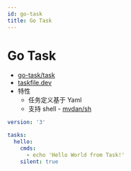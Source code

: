 ```yaml
---
id: go-task
title: Go Task
---
```


# Go Task
* [go-task/task](https://github.com/go-task/task)
* [taskfile.dev](https://taskfile.dev/)
* 特性
  * 任务定义基于 Yaml
  * 支持 shell - [mvdan/sh](https://github.com/mvdan/sh)

```yaml
version: '3'

tasks:
  hello:
    cmds:
      - echo 'Hello World from Task!'
    silent: true
```
